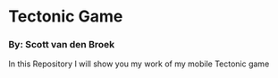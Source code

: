 # Tectonic Game

### By: Scott van den Broek

In this Repository I will show you my work of my mobile Tectonic game
